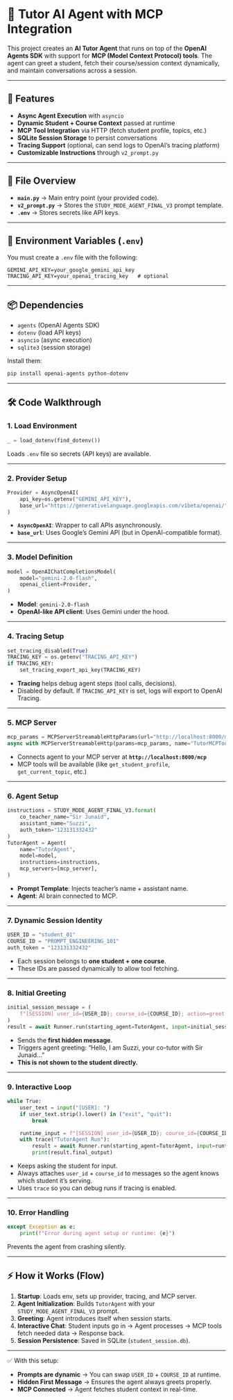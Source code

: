 # 📘 Tutor AI Agent with MCP Integration

This project creates an **AI Tutor Agent** that runs on top of the **OpenAI Agents SDK** with support for **MCP (Model Context Protocol) tools**. The agent can greet a student, fetch their course/session context dynamically, and maintain conversations across a session.

---

## 🚀 Features

* **Async Agent Execution** with `asyncio`
* **Dynamic Student + Course Context** passed at runtime
* **MCP Tool Integration** via HTTP (fetch student profile, topics, etc.)
* **SQLite Session Storage** to persist conversations
* **Tracing Support** (optional, can send logs to OpenAI’s tracing platform)
* **Customizable Instructions** through `v2_prompt.py`

---

## 📂 File Overview

* **`main.py`** → Main entry point (your provided code).
* **`v2_prompt.py`** → Stores the `STUDY_MODE_AGENT_FINAL_V3` prompt template.
* **`.env`** → Stores secrets like API keys.

---

## 🔑 Environment Variables (`.env`)

You must create a `.env` file with the following:

```env
GEMINI_API_KEY=your_google_gemini_api_key
TRACING_API_KEY=your_openai_tracing_key   # optional
```

---

## 📦 Dependencies

* `agents` (OpenAI Agents SDK)
* `dotenv` (load API keys)
* `asyncio` (async execution)
* `sqlite3` (session storage)

Install them:

```bash
pip install openai-agents python-dotenv
```

---

## 🛠️ Code Walkthrough

### 1. Load Environment

```python
_ = load_dotenv(find_dotenv())
```

Loads `.env` file so secrets (API keys) are available.

---

### 2. Provider Setup

```python
Provider = AsyncOpenAI(
    api_key=os.getenv("GEMINI_API_KEY"),
    base_url="https://generativelanguage.googleapis.com/v1beta/openai/",
)
```

* **`AsyncOpenAI`**: Wrapper to call APIs asynchronously.
* **`base_url`**: Uses Google’s Gemini API (but in OpenAI-compatible format).

---

### 3. Model Definition

```python
model = OpenAIChatCompletionsModel(
    model="gemini-2.0-flash",
    openai_client=Provider,
)
```

* **Model**: `gemini-2.0-flash`
* **OpenAI-like API client**: Uses Gemini under the hood.

---

### 4. Tracing Setup

```python
set_tracing_disabled(True)
TRACING_KEY = os.getenv("TRACING_API_KEY")
if TRACING_KEY:
    set_tracing_export_api_key(TRACING_KEY)
```

* **Tracing** helps debug agent steps (tool calls, decisions).
* Disabled by default. If `TRACING_API_KEY` is set, logs will export to OpenAI Tracing.

---

### 5. MCP Server

```python
mcp_params = MCPServerStreamableHttpParams(url="http://localhost:8000/mcp")
async with MCPServerStreamableHttp(params=mcp_params, name="TutorMCPToolbox") as mcp_server:
```

* Connects agent to your MCP server at **`http://localhost:8000/mcp`**
* MCP tools will be available (like `get_student_profile`, `get_current_topic`, etc.)

---

### 6. Agent Setup

```python
instructions = STUDY_MODE_AGENT_FINAL_V3.format(
    co_teacher_name="Sir Junaid",
    assistant_name="Suzzi",
    auth_token="123131332432"
)
TutorAgent = Agent(
    name="TutorAgent",
    model=model,
    instructions=instructions,
    mcp_servers=[mcp_server],
)
```

* **Prompt Template**: Injects teacher’s name + assistant name.
* **Agent**: AI brain connected to MCP.

---

### 7. Dynamic Session Identity

```python
USER_ID = "student_01"
COURSE_ID = "PROMPT_ENGINEERING_101"
auth_token = "123131332432"
```

* Each session belongs to **one student + one course**.
* These IDs are passed dynamically to allow tool fetching.

---

### 8. Initial Greeting

```python
initial_session_message = (
    f"[SESSION] user_id={USER_ID}; course_id={COURSE_ID}; action=greet  ,  auth_token = {auth_token}"
)
result = await Runner.run(starting_agent=TutorAgent, input=initial_session_message, session=session)
```

* Sends the **first hidden message**.
* Triggers agent greeting: “Hello, I am Suzzi, your co-tutor with Sir Junaid…”
* **This is not shown to the student directly.**

---

### 9. Interactive Loop

```python
while True:
    user_text = input("[USER]: ")
    if user_text.strip().lower() in ("exit", "quit"):
        break

    runtime_input = f"[SESSION] user_id={USER_ID}; course_id={COURSE_ID}; user_input={user_text} ,  auth_token = {auth_token}"
    with trace("TutorAgent Run"):
        result = await Runner.run(starting_agent=TutorAgent, input=runtime_input, session=session)
        print(result.final_output)
```

* Keeps asking the student for input.
* Always attaches `user_id` + `course_id` to messages so the agent knows which student it’s serving.
* Uses `trace` so you can debug runs if tracing is enabled.

---

### 10. Error Handling

```python
except Exception as e:
    print(f"Error during agent setup or runtime: {e}")
```

Prevents the agent from crashing silently.

---

## ⚡ How it Works (Flow)

1. **Startup**: Loads env, sets up provider, tracing, and MCP server.
2. **Agent Initialization**: Builds `TutorAgent` with your `STUDY_MODE_AGENT_FINAL_V3` prompt.
3. **Greeting**: Agent introduces itself when session starts.
4. **Interactive Chat**: Student inputs go in → Agent processes → MCP tools fetch needed data → Response back.
5. **Session Persistence**: Saved in SQLite (`student_session.db`).

---

✅ With this setup:

* **Prompts are dynamic** → You can swap `USER_ID` + `COURSE_ID` at runtime.
* **Hidden First Message** → Ensures the agent always greets properly.
* **MCP Connected** → Agent fetches student context in real-time.

